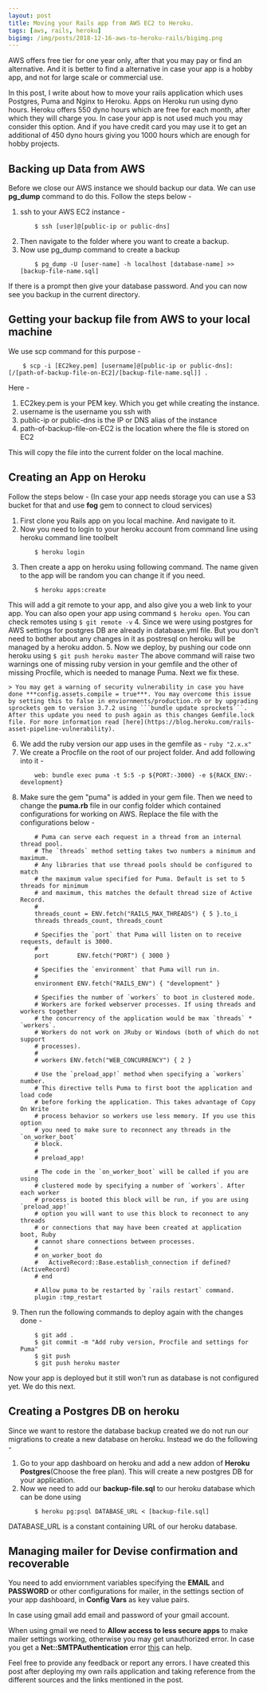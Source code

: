 ```yaml
---
layout: post
title: Moving your Rails app from AWS EC2 to Heroku.
tags: [aws, rails, heroku]
bigimg: /img/posts/2018-12-16-aws-to-heroku-rails/bigimg.png
---
```


AWS offers free tier for one year only, after that you may pay or find an alternative. And it is better to find a alternative in case your app is a hobby app, and not for large scale or commercial use.

In this post, I write about how to move your rails application which uses Postgres, Puma and Nginx to Heroku. Apps on Heroku run using dyno hours. Heroku offers 550 dyno hours which are free for each month, after which they will charge you. In case your app is not used much you may consider this option. And if you have credit card you may use it to get an additional of 450 dyno hours giving you 1000 hours which are enough for hobby projects.

## Backing up Data from AWS

Before we close our AWS instance we should backup our data. We can use **pg_dump** command to do this. Follow the steps below -

1. ssh to your AWS EC2 instance - 
    ```
        $ ssh [user]@[public-ip or public-dns]
    ```
2. Then navigate to the folder where you want to create a backup.
3. Now use pg_dump command to create a backup
    ```
        $ pg_dump -U [user-name] -h localhost [database-name] >> [backup-file-name.sql]
    ```

If there is a prompt then give your database password. And you can now see you backup in the current directory.

## Getting your backup file from AWS to your local machine
We use scp command for this purpose -

```
    $ scp -i [EC2key.pem] [username]@[public-ip or public-dns]:[/[path-of-backup-file-on-EC2]/[backup-file-name.sql]] . 
```

Here - 
1. EC2key.pem is your PEM key. Which you get while creating the instance.
2. username is the username you ssh with
3. public-ip or public-dns is the IP or DNS alias of the instance
4. path-of-backup-file-on-EC2 is the location where the file is stored on EC2

This will copy the file into the current folder on the local machine.

## Creating an App on Heroku 

Follow the steps below - (In case your app needs storage you can use a S3 bucket for that and use **fog** gem to connect to cloud services) 


1. First clone you Rails app on you local machine. And navigate to it.
2. Now you need to login to your heroku account from command line using heroku command line toolbelt
    ```
        $ heroku login        
    ```
3. Then create a app on heroku using following command. The name given to the app will be random you can change it if you need.
    ```
        $ heroku apps:create
    ```
This will add a git remote to your app, and also give you a web link to your app. You can also open your app using command ```$ heroku open```. You can check remotes using ```$ git remote -v```
4. Since we were using postgres for AWS settings for postgres DB are already in database.yml file. But you don't need to bother about any changes in it as postresql on heroku will be managed by a heroku addon.
5. Now we deploy, by pushing our code onn heroku using 
    ```
        $ git push heroku master
    ```
    The above command will raise two warnings one of missing ruby version in your gemfile and the other of missing Procfile, which is needed to manage Puma. Next we fix these.
    
    > You may get a warning of security vulnerability in case you have done ***config.assets.compile = true***. You may overcome this issue by setting this to false in enviornments/production.rb or by upgrading sprockets gem to version 3.7.2 using ```bundle update sprockets```. After this update you need to push again as this changes Gemfile.lock file. For more information read [here](https://blog.heroku.com/rails-asset-pipeline-vulnerability).
    
6. We add the ruby version our app uses in the gemfile as - ```ruby "2.x.x"```
7. We create a Procfile on the root of our project folder. And add following into it - 
    ```
        web: bundle exec puma -t 5:5 -p ${PORT:-3000} -e ${RACK_ENV:-development}
    ```
8.  Make sure the gem "puma" is added in your gem file. Then we need to change the **puma.rb** file in our config folder which contained configurations for working on AWS. Replace the file with the configurations below -
    ```
        # Puma can serve each request in a thread from an internal thread pool.
        # The `threads` method setting takes two numbers a minimum and maximum.
        # Any libraries that use thread pools should be configured to match
        # the maximum value specified for Puma. Default is set to 5 threads for minimum
        # and maximum, this matches the default thread size of Active Record.
        #
        threads_count = ENV.fetch("RAILS_MAX_THREADS") { 5 }.to_i
        threads threads_count, threads_count
        
        # Specifies the `port` that Puma will listen on to receive requests, default is 3000.
        #
        port        ENV.fetch("PORT") { 3000 }
        
        # Specifies the `environment` that Puma will run in.
        #
        environment ENV.fetch("RAILS_ENV") { "development" }
        
        # Specifies the number of `workers` to boot in clustered mode.
        # Workers are forked webserver processes. If using threads and workers together
        # the concurrency of the application would be max `threads` * `workers`.
        # Workers do not work on JRuby or Windows (both of which do not support
        # processes).
        #
        # workers ENV.fetch("WEB_CONCURRENCY") { 2 }
        
        # Use the `preload_app!` method when specifying a `workers` number.
        # This directive tells Puma to first boot the application and load code
        # before forking the application. This takes advantage of Copy On Write
        # process behavior so workers use less memory. If you use this option
        # you need to make sure to reconnect any threads in the `on_worker_boot`
        # block.
        #
        # preload_app!
        
        # The code in the `on_worker_boot` will be called if you are using
        # clustered mode by specifying a number of `workers`. After each worker
        # process is booted this block will be run, if you are using `preload_app!`
        # option you will want to use this block to reconnect to any threads
        # or connections that may have been created at application boot, Ruby
        # cannot share connections between processes.
        #
        # on_worker_boot do
        #   ActiveRecord::Base.establish_connection if defined?(ActiveRecord)
        # end
        
        # Allow puma to be restarted by `rails restart` command.
        plugin :tmp_restart
    ```
9.  Then run the following commands to deploy again with the changes done -
    ```
        $ git add .
        $ git commit -m "Add ruby version, Procfile and settings for Puma"
        $ git push
        $ git push heroku master
    ```

Now your app is deployed but it still won't run as database is not configured yet. We do this next.

## Creating a Postgres DB on heroku

Since we want to restore the database backup created we do not run our migrations to create a new database on heroku. Instead we do the following -

1. Go to your app dashboard on heroku and add a new addon of **Heroku Postgres**(Choose the free plan). This will create a new postgres DB for your application.
2. Now we need to add our **backup-file.sql** to our heroku database which can be done using
    ```
        $ heroku pg:psql DATABASE_URL < [backup-file.sql]
    ```
DATABASE_URL is a constant containing URL of our heroku database.

## Managing mailer for Devise confirmation and recoverable

You need to add enviornment variables specifying the **EMAIL** and **PASSWORD** or other configurations for mailer, in the settings section of your app dashboard, in **Config Vars** as key value pairs.

In case using gmail add email and password of your gmail account. 

When using gmail we need to **Allow access to less secure apps** to make mailer settings working, otherwise you may get unauthorized error. In case you get a **Net::SMTPAuthentication** error [this](https://stackoverflow.com/questions/18124878/netsmtpauthenticationerror-when-sending-email-from-rails-app-on-staging-envir) can help.

Feel free to provide any feedback or report any errors. I have created this post after deploying my own rails application and taking reference from the different sources and the links mentioned in the post.

